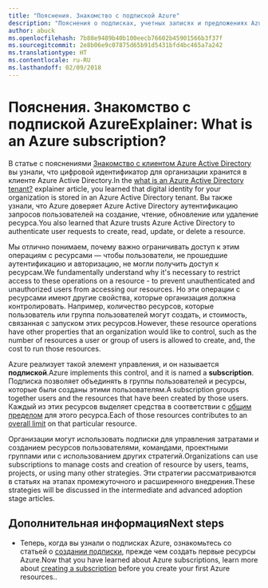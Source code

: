 ```yaml
---
title: "Пояснения. Знакомство с подпиской Azure"
description: "Пояснения о подписках, учетных записях и предложениях Azure"
author: abuck
ms.openlocfilehash: 7b88e9489b40b100eecb76602b45901566b3f37f
ms.sourcegitcommit: 2e8b06e9c07875d65b91d5431bfd4bc465a7a242
ms.translationtype: HT
ms.contentlocale: ru-RU
ms.lasthandoff: 02/09/2018
---
```

# <a name="explainer-what-is-an-azure-subscription"></a><span data-ttu-id="50c0e-103">Пояснения. Знакомство с подпиской Azure</span><span class="sxs-lookup"><span data-stu-id="50c0e-103">Explainer: What is an Azure subscription?</span></span>

<span data-ttu-id="50c0e-104">В статье с пояснениями [Знакомство с клиентом Azure Active Directory](tenant-explainer.md) вы узнали, что цифровой идентификатор для организации хранится в клиенте Azure Active Directory.</span><span class="sxs-lookup"><span data-stu-id="50c0e-104">In the [what is an Azure Active Directory tenant?](tenant-explainer.md) explainer article, you learned that digital identity for your organization is stored in an Azure Active Directory tenant.</span></span> <span data-ttu-id="50c0e-105">Вы также узнали, что Azure доверяет Azure Active Directory аутентификацию запросов пользователей на создание, чтение, обновление или удаление ресурса.</span><span class="sxs-lookup"><span data-stu-id="50c0e-105">You also learned that Azure trusts Azure Active Directory to authenticate user requests to create, read, update, or delete a resource.</span></span> 

<span data-ttu-id="50c0e-106">Мы отлично понимаем, почему важно ограничивать доступ к этим операциям с ресурсами — чтобы пользователи, не прошедшие аутентификацию и авторизацию, не могли получить доступ к ресурсам.</span><span class="sxs-lookup"><span data-stu-id="50c0e-106">We fundamentally understand why it's necessary to restrict access to these operations on a resource - to prevent unauthenticated and unauthorized users from accessing our resources.</span></span> <span data-ttu-id="50c0e-107">Но эти операции с ресурсами имеют другие свойства, которые организация должна контролировать. Например, количество ресурсов, которые пользователь или группа пользователей могут создать, и стоимость, связанная с запуском этих ресурсов.</span><span class="sxs-lookup"><span data-stu-id="50c0e-107">However, these resource operations have other properties that an organization would like to control, such as the number of resources a user or group of users is allowed to create, and, the cost to run those resources.</span></span> 

<span data-ttu-id="50c0e-108">Azure реализует такой элемент управления, и он называется **подпиской**.</span><span class="sxs-lookup"><span data-stu-id="50c0e-108">Azure implements this control, and it is named a **subscription**.</span></span> <span data-ttu-id="50c0e-109">Подписка позволяет объединять в группы пользователей и ресурсы, которые были созданы этими пользователям.</span><span class="sxs-lookup"><span data-stu-id="50c0e-109">A subscription groups together users and the resources that have been created by those users.</span></span> <span data-ttu-id="50c0e-110">Каждый из этих ресурсов выделяет средства в соответствии с [общим пределом][subscription-service-limits] для этого ресурса.</span><span class="sxs-lookup"><span data-stu-id="50c0e-110">Each of those resources contributes to an [overall limit][subscription-service-limits] on that particular resource.</span></span>

<span data-ttu-id="50c0e-111">Организации могут использовать подписки для управления затратами и созданием ресурсов пользователями, командами, проектными группами или с использованием других стратегий.</span><span class="sxs-lookup"><span data-stu-id="50c0e-111">Organizations can use subscriptions to manage costs and creation of resource by users, teams, projects, or using many other strategies.</span></span> <span data-ttu-id="50c0e-112">Эти стратегии рассматриваются в статьях на этапах промежуточного и расширенного внедрения.</span><span class="sxs-lookup"><span data-stu-id="50c0e-112">These strategies will be discussed in the intermediate and advanced adoption stage articles.</span></span> 

## <a name="next-steps"></a><span data-ttu-id="50c0e-113">Дополнительная информация</span><span class="sxs-lookup"><span data-stu-id="50c0e-113">Next steps</span></span>

* <span data-ttu-id="50c0e-114">Теперь, когда вы узнали о подписках Azure, ознакомьтесь со статьей о [создании подписки](subscription.md), прежде чем создать первые ресурсы Azure.</span><span class="sxs-lookup"><span data-stu-id="50c0e-114">Now that you have learned about Azure subscriptions, learn more about [creating a subscription](subscription.md) before you create your first Azure resources..</span></span>

<!-- Links -->
[azure-get-started]: https://azure.microsoft.com/en-us/get-started/
[azure-offers]: https://azure.microsoft.com/en-us/support/legal/offer-details/
[azure-free-trial]: https://azure.microsoft.com/en-us/offers/ms-azr-0044p/
[azure-change-subscription-offer]: /azure/billing/billing-how-to-switch-azure-offer
[microsoft-account]: https://account.microsoft.com/account
[subscription-service-limits]: /azure/azure-subscription-service-limits
[docs-organizational-account]: https://docs.microsoft.com/en-us/azure/active-directory/sign-up-organization
